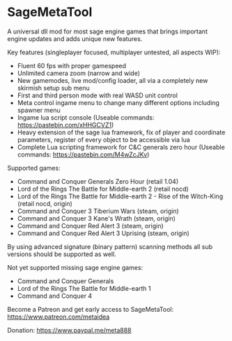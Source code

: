 # SageMetaTool
A universal dll mod for most sage engine games that brings important engine updates and adds unique new features.


Key features (singleplayer focused, multiplayer untested, all aspects WIP):
- Fluent 60 fps with proper gamespeed
- Unlimited camera zoom (narrow and wide)
- New gamemodes, live mod/config loader, all via a completely new skirmish setup sub menu
- First and third person mode with real WASD unit control
- Meta control ingame menu to change many different options including spawner menu
- Ingame lua script console (Useable commands: https://pastebin.com/xHHGCVZ1)
- Heavy extension of the sage lua framework, fix of player and coordinate parameters, register of every object to be accessible via lua
- Complete Lua scripting framework for C&C generals zero hour (Useable commands: https://pastebin.com/M4wZcJKv)


Supported games:

- Command and Conquer Generals Zero Hour (retail 1.04)
- Lord of the Rings The Battle for Middle-earth 2 (retail nocd)
- Lord of the Rings The Battle for Middle-earth 2 - Rise of the Witch-King (retail nocd, origin)
- Command and Conquer 3 Tiberium Wars (steam, origin)
- Command and Conquer 3 Kane's Wrath (steam, origin)
- Command and Conquer Red Alert 3 (steam, origin)
- Command and Conquer Red Alert 3 Uprising (steam, origin)

By using advanced signature (binary pattern) scanning methods all sub versions should be supported as well.

Not yet supported missing sage engine games:

- Command and Conquer Generals
- Lord of the Rings The Battle for Middle-earth 1
- Command and Conquer 4


Become a Patreon and get early access to SageMetaTool: https://www.patreon.com/metaidea

Donation: https://www.paypal.me/meta888
